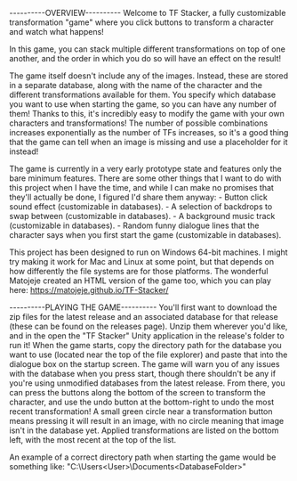----------OVERVIEW----------
Welcome to TF Stacker, a fully customizable transformation "game" where you click buttons to transform a character and watch what happens!

In this game, you can stack multiple different transformations on top of one another, and the order in which you do so will have an effect on the result!

The game itself doesn't include any of the images. Instead, these are stored in a separate database, along with the name of the character and the different transformations available for them. You specify which database you want to use when starting the game, so you can have any number of them! Thanks to this, it's incredibly easy to modify the game with your own characters and transformations! The number of possible combinations increases exponentially as the number of TFs increases, so it's a good thing that the game can tell when an image is missing and use a placeholder for it instead!

The game is currently in a very early prototype state and features only the bare minimum features. There are some other things that I want to do with this project when I have the time, and while I can make no promises that they'll actually be done, I figured I'd share them anyway:
    - Button click sound effect (customizable in databases).
    - A selection of backdrops to swap between (customizable in databases).
    - A background music track (customizable in databases).
    - Random funny dialogue lines that the character says when you first start the game (customizable in databases).

This project has been designed to run on Windows 64-bit machines. I might try making it work for Mac and Linux at some point, but that depends on how differently the file systems are for those platforms.
The wonderful Matojeje created an HTML version of the game too, which you can play here: https://matojeje.github.io/TF-Stacker/



----------PLAYING THE GAME----------
You'll first want to download the zip files for the latest release and an associated database for that release (these can be found on the releases page). Unzip them wherever you'd like, and in the open the "TF Stacker" Unity application in the release's folder to run it! When the game starts, copy the directory path for the database you want to use (located near the top of the file explorer) and paste that into the dialogue box on the startup screen. The game will warn you of any issues with the database when you press start, though there shouldn't be any if you're using unmodified databases from the latest release. From there, you can press the buttons along the bottom of the screen to transform the character, and use the undo button at the bottom-right to undo the most recent transformation! A small green circle near a transformation button means pressing it will result in an image, with no circle meaning that image isn't in the database yet. Applied transformations are listed on the bottom left, with the most recent at the top of the list.

An example of a correct directory path when starting the game would be something like: "C:\Users\<User>\Documents\<DatabaseFolder>"